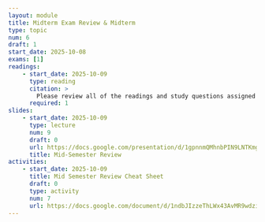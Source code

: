 ```yaml
---
layout: module
title: Midterm Exam Review & Midterm
type: topic
num: 6
draft: 1
start_date: 2025-10-08
exams: [1]
readings:
    - start_date: 2025-10-09
      type: reading
      citation: >
        Please review all of the readings and study questions assigned thus far, in preparation for the mid-term review.
      required: 1
slides: 
    - start_date: 2025-10-09
      type: lecture
      num: 9
      draft: 0
      url: https://docs.google.com/presentation/d/1gpnnmQMhnbPIN9LNTKmgwA9xCRFfC3cA/edit?usp=sharing&ouid=113376576186080604800&rtpof=true&sd=true
      title: Mid-Semester Review
activities:
    - start_date: 2025-10-09
      title: Mid Semester Review Cheat Sheet
      draft: 0
      type: activity
      num: 7
      url: https://docs.google.com/document/d/1ndbJIzzeThLWx43AvMR9wdzi0HVCeWHQ/edit?usp=sharing&ouid=113376576186080604800&rtpof=true&sd=true
---
```

